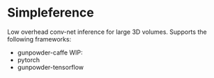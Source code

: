 # Simpleference

Low overhead conv-net inference for large 3D volumes.
Supports the following frameworks:
- gunpowder-caffe
WIP:
- pytorch
- gunpowder-tensorflow

